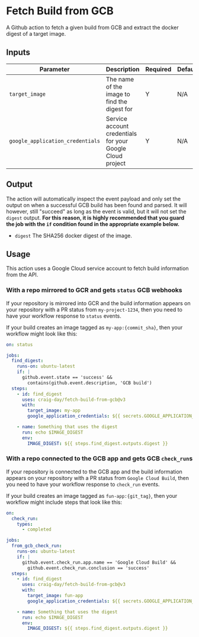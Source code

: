 # Fetch Build from GCB

A Github action to fetch a given build from GCB and extract the docker digest of a target image.

## Inputs

| Parameter                        | Description                                               | Required | Default |
| -------------------------------- | --------------------------------------------------------- | -------- | ------- |
| `target_image`                   | The name of the image to find the digest for              | Y        | N/A     |
| `google_application_credentials` | Service account credentials for your Google Cloud project | Y        | N/A     |

## Output

The action will automatically inspect the event payload and only set the output on when a successful
GCB build has been found and parsed. It will however, still "succeed" as long as the event is valid,
but it will not set the `digest` output. **For this reason, it is highly recommended that you guard
the job with the `if` condition found in the appropriate example below.**

- `digest` The SHA256 docker digest of the image.

## Usage

This action uses a Google Cloud service account to fetch build information from the API.

### With a repo mirrored to GCR and gets `status` GCB webhooks

If your repository is mirrored into GCR and the build information appears on your repository with
a PR status from `my-project-1234`, then you need to have your workflow response to `status` events.

If your build creates an image tagged as `my-app:{commit_sha}`, then your workflow might look like
this:

```yaml
on: status

jobs:
  find_digest:
    runs-on: ubuntu-latest
    if: |
      github.event.state == 'success' &&
        contains(github.event.description, 'GCB build')
  steps:
    - id: find_digest
      uses: craig-day/fetch-build-from-gcb@v3
      with:
        target_image: my-app
        google_application_credentials: ${{ secrets.GOOGLE_APPLICATION_CREDENTIALS }}

    - name: Something that uses the digest
      run: echo $IMAGE_DIGEST
      env:
        IMAGE_DIGEST: ${{ steps.find_digest.outputs.digest }}
```

### With a repo connected to the GCB app and gets GCB `check_run`s

If your repository is connected to the GCB app and the build information appears on your repository
with a PR status from `Google Cloud Build`, then you need to have your workflow response to
`check_run` events.

If your build creates an image tagged as `fun-app:{git_tag}`, then your workflow might include steps
that look like this:

```yaml
on:
  check_run:
    types:
      - completed

jobs:
  from_gcb_check_run:
    runs-on: ubuntu-latest
    if: |
      github.event.check_run.app.name == 'Google Cloud Build' &&
        github.event.check_run.conclusion == 'success'
  steps:
    - id: find_digest
      uses: craig-day/fetch-build-from-gcb@v3
      with:
        target_image: fun-app
        google_application_credentials: ${{ secrets.GOOGLE_APPLICATION_CREDENTIALS }}

    - name: Something that uses the digest
      run: echo $IMAGE_DIGEST
      env:
        IMAGE_DIGEST: ${{ steps.find_digest.outputs.digest }}
```
